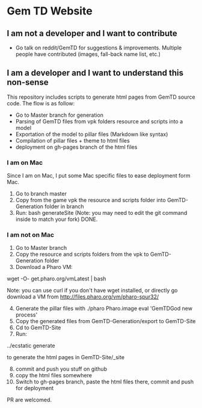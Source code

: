 # Gem TD Website

## I am not a developer and I want to contribute

- Go talk on reddit/GemTD for suggestions & improvements. Multiple people have contributed (images, fall-back name list, etc.)

## I am a developer and I want to understand this non-sense

This repository includes scripts to generate html pages from GemTD source code. The flow is as follow:
- Go to Master branch for generation
- Parsing of GemTD files from vpk folders resource and scripts into a model
- Exportation of the model to pillar files (Markdown like syntax)
- Compilation of pillar files + theme to html files
- deployment on gh-pages branch of the html files

### I am on Mac

Since I am on Mac, I put some Mac specific files to ease deployment form Mac.

1) Go to branch master
2) Copy from the game vpk the resource and scripts folder into GemTD-Generation folder in branch
3) Run: bash generateSite (Note: you may need to edit the git command inside to match your fork)
DONE.

### I am not on Mac

1) Go to Master branch
2) Copy the resource and scripts folders from the vpk to GemTD-Generation folder
3) Download a Pharo VM: 

wget -O- get.pharo.org/vmLatest | bash 

Note: you can use curl if you don't have wget installed, or directly go download a VM from http://files.pharo.org/vm/pharo-spur32/ 

4) Generate the pillar files with ./pharo Pharo.image eval 'GemTDGod new process'
5) Copy the generated files from GemTD-Generation/export to GemTD-Site
6) Cd to GemTD-Site
7) Run: 

../ecstatic generate 

to generate the html pages in GemTD-Site/_site

8) commit and push you stuff on github
9) copy the html files somewhere
10) Switch to gh-pages branch, paste the html files there, commit and push for deployment

PR are welcomed.



